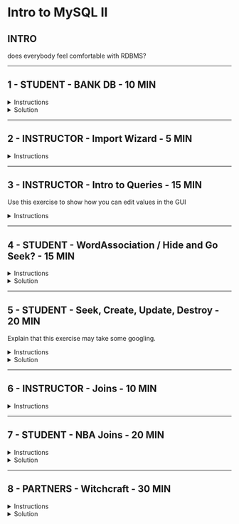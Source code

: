 # Intro to MySQL II

## INTRO

does everybody feel comfortable with RDBMS?

---

## 1 - STUDENT - BANK DB - 10 MIN

<details><summary>Instructions</summary>


* Create a new database called `Second_International_Bank` using MySQL Workbench

  * Within this new database, create a table called `Customers` with six columns that are capable of holding the following values...

    * `ID`: An integer that will be used as the primary key for the table and automatically increments

    * `FirstName`: A string which will hold a customer's first name

    * `LastName`: A string which will hold a customer's last name

    * `Loan`: A boolean which will let users know if the customer has any unpaid loans

    * `Checking`: A decimal value which will let users know how much money a customer has in their checking account

    * `Savings`: A decimal values which will let users know how much money a customer has in their savings account

* Create five new rows of data to fill up the `Customers` table with some data

 Bonus

* Look into the [decimal](https://dev.mysql.com/doc/refman/5.7/en/precision-math-decimal-characteristics.html) datatype in MySQL and convert the `Checkings` and `Savings` columns so that they can only hold values with two or less numbers after a decimal point
</details>


<details><summary>Solution</summary>

```SQL
CREATE DATABASE Second_International_Bank;

USE Second_International_Bank;

CREATE TABLE Customers (
    ID int(50) AUTO_INCREMENT,
    FirstName VARCHAR(50),
    LastName VARCHAR(50),
    Loan BOOLEAN,
    Checking DECIMAL(20,2),
    Savings DECIMAL(20,2),
    primary KEY(ID)
);

INSERT INTO Customers(FirstName,LastName,Loan,Checking,Savings)
VALUES ("Richard", "Rich", TRUE, 1000.00, 20000.50),
("Bob", "Someone", TRUE, 10.75, 2.05),
("Shelly", "RichRich", FALSE, 1000000.00, 50000025.00),
("Ryan", "Middleman", FALSE, 250.00, 10000.00),
("Ryan", "Middleman", FALSE, 250.00, 10000.00),
("Shannon", "Waffles", TRUE, 1000.00, 20000.50);

SELECT * FROM Customers;
```

</details>

---

## 2 - INSTRUCTOR - Import Wizard - 5 MIN

<details><summary>Instructions</summary>
<p>

>Create a new database called `Miscellaneous_db'
```SQL
CREATE DATABASE Miscellaneous_db;
```

>Import the birdsong.csv file into a new table

Explain the screen that allows you to select/deselect columns and edit datatypes

>Query new table
```SQL
SELECT * FROM birdsong;
```

>Explain what a Primary Key is and alter table to add one

Right-click on the table and select `Alter Table` and then select PK next to the `file_id` column

>Reupload the birdsong.csv file demonstrating that it overwrites the data rather than appending to it
</p>
</details>

---

## 3 - INSTRUCTOR - Intro to Queries - 15 MIN

Use this exercise to show how you can edit values in the GUI

<details><summary>Instructions</summary>
<p>

>Still using the `birdsong` table, explain how to use `WHERE` to filter your response

```SQL 
SELECT * FROM birdsong WHERE genus = "Acanthis";
```
>Explain how to use AND/OR
```SQL 
# AND
SELECT * FROM birdsong WHERE genus = "Acanthis" AND country="Netherlands";

# OR
SELECT * FROM birdsong WHERE genus = "Acanthis" OR country="Netherlands";

# IN
SELECT * FROM birdsong WHERE genus IN ("Acanthis","Fulica");

# NOT
SELECT * FROM birdsong WHERE NOT (genus = "Acanthis" AND country = "Netherlands");
```

</p> 
</details>

---

## 4 - STUDENT - WordAssociation / Hide and Go Seek? - 15 MIN

<details><summary>Instructions</summary>
<p>

* Start by using the Table Import Wizard to create a new table called `wordassociation` with the data stored within `WordAssociation-AC.csv`.

* Come up with a means to add a new column to this table that will act as an "ID" column. This column should act as the primary key and auto-increment. By doing this, each row will now have a unique ID.

* Import the values stored within `WordAssociation-BC.csv` and `WordAssociation-CC.csv` into the table created. This can take some time, so look through the CSV files or read through some [MySQL tutorials](https://www.w3schools.com/sql/) whilst waiting.

  * Create a query that collects all of the rows whose "source" is "AC"

  * Create a query that collects all of the rows whose "source" is "BC"

  * Create a query that collects all of the rows whose "source" is "CC"

  * Create a query that collects all of the rows whose author is within the range of 0-20

  * Create a query that searches for any rows that have "pie" in their "word1" or "word2" columns

>Bonus

* There are some functions in MySQL that allow users to perform simple calculations like `MIN()`, `MAX()`, `COUNT()`, `AVG()`, and `SUM()`. Look some of these functions up and then perform the following calculations...

* Find the lowest "ID" for those rows with a "source" of "CC"

* Count how many rows have an "author" of 12


</p>
</details>

<details><summary>Solution</summary>
<p>

```SQL
-- Alter imported table to add an id
ALTER TABLE wordassociation
ADD COLUMN id INT AUTO_INCREMENT PRIMARY KEY FIRST;

-- Select all with the source of AC
SELECT * FROM wordassociation
WHERE source = "AC";

-- Select all with the source of BC
SELECT * FROM wordassociation
WHERE source = "BC";

-- Select all with the source of CC
SELECT * FROM wordassociation
WHERE source = "CC";

-- Select all where the author is greater than 0 and less than 20
SELECT * FROM wordassociation
WHERE author >= 0 AND author <= 20;

-- Select all where either word is pie
SELECT * FROM wordassociation
WHERE word1 = "pie" OR word2 = "pie";

-- Find the lowest id whose source is CC
SELECT MIN(id) FROM wordassociation
WHERE source = "CC";

-- Find how many rows have an author of 12
SELECT COUNT(author)  FROM wordassociation
WHERE author = 12;
```

</p>
</details>

---

## 5 - STUDENT - Seek, Create, Update, Destroy - 20 MIN

Explain that this exercise may take some googling.

<details><summary>Instructions</summary>
<p>

* Import the `GlobalFirePower.csv` into a new table within a localhost database.

  * Add a primary key to the table.

  * Find all of those rows that have a "ReservePersonnel" of 0 and then remove these rows from the dataset. **Note** MySQL often adds a safety measure to avoid deleting data. Check [Stack Overflow](https://stackoverflow.com/questions/11448068/mysql-error-code-1175-during-update-in-mysql-workbench) for help.

  * Every country in the world at least deserves one "FighterAircraft". Only seems fair. Lets add one to each nation that has none.

  * Oh no! By updating this column, the values within "TotalAircraftStrength" column are now off for those nations! We've got to [add one](https://stackoverflow.com/a/2680352) to the original number.

  * Find the [Averages](https://www.w3schools.com/sql/sql_count_avg_sum.asp) for `TotalMilitaryPersonnel`, `TotalAircraftStrength`, `TotalHelicopterStrength` and `TotalPopulation`. Record these averages.

  * A new nation has been founded and you are declared its leader! Congratulations! Unfortunately for you, every other nation is now looking to take over your land. Insert a new country with the average values you have just calculated.

> Bonus

* After creating your new nation and some parts of your military strategies, go through each column in the newly created row and update their values in any way that you desire!


</p>
</details>

<details><summary>Solution</summary>
<p>

```SQL
-- Add primary key
ALTER TABLE globalfirepower
ADD COLUMN id INT AUTO_INCREMENT PRIMARY KEY FIRST;

-- Turn off safe updates
SET SQL_SAFE_UPDATES = 0;

-- Delete and update data
DELETE FROM globalfirepower
WHERE ReservePersonnel = 0;

UPDATE globalfirepower
SET FighterAircraft = 1
WHERE FighterAircraft = 0;

UPDATE globalfirepower
SET TotalAircraftStrength = TotalAircraftStrength + 1
WHERE FighterAircraft = 1;

--  Turn safe updates on
SET SQL_SAFE_UPDATES = 1;

-- Select Averages
SELECT AVG(TotalMilitaryPersonnel),
	AVG(TotalAircraftStrength),
	AVG(TotalHelicopterStrength),
	AVG(TotalPopulation)
FROM globalfirepower;

-- Insert new data
INSERT INTO globalfirepower(Country, TotalPopulation, TotalMilitaryPersonnel, TotalAircraftStrength, TotalHelicopterStrength)
VALUES ("GlobalLand", 60069024, 524358, 457, 183);

SELECT * FROM globalfirepower;
```

</p>
</details>

---

## 6 - INSTRUCTOR - Joins - 10 MIN

<details><summary>Instructions</summary>
<p>

Use the `Joins.xlsx` file to demonstrate how joins work again
<center><img src="./MySQL_joins.png" width="50%"></img></center>

> Players Query
```SQL
SELECT * FROM players;
```

> Matches Query
```SQL
SELECT * FROM matches;
SELECT loser_id, loser_name, loser_rank, winner_id, winner_name, winner_rank, tourney_name FROM matches;
```

> INNER JOIN Query
```SQL
SELECT matches.winner_id, matches.winner_name, matches.winner_rank, matches.tourney_name, players.country_code as "Winner Country"
FROM matches INNER JOIN players ON players.player_id = matches.winner_id
WHERE matches.tourney_name = "Australian Open";
```

> LEFT OUTER JOIN Query
```SQL
DELETE FROM players
WHERE player_id = '200001';

SELECT players.player_id, matches.winner_name, matches.winner_rank, matches.tourney_name, players.country_code as "Winner Country"
FROM matches LEFT JOIN players ON players.player_id = matches.winner_id 
WHERE matches.tourney_name = "Australian Open";
```

> RIGHT OUTER JOIN Query
```SQL
SELECT players.player_id, matches.winner_name, matches.winner_rank, matches.tourney_name, players.country_code as "Winner Country"
FROM matches RIGHT JOIN players ON players.player_id = matches.winner_id LIMIT 25000;
```
</p>
</details>

---

## 7 - STUDENT - NBA Joins - 20 MIN

<details><summary>Instructions</summary>
<p>

* Using tables made from `Players.csv` and `Seasons_Stats.csv`, perform joins that will create the following tables:

  * Basic Information Table:

    ![Basic Info](./Images/08-JoiningNBA_BasicInfo.png)

  * Percent Stats:

    ![Percent Stats](./Images/08-JoiningNBA_PercentStats.png)

</p>
</details>

<details><summary>Solution</summary>
<p>

Explain that joining by ID won't work. Ask somebody why that is.
Use `player = "Ralph Beard"` as an example.

>Join players with seasons_stats
```SQL
SELECT players.player, players.height, players.weight, players.college, players.born, seasons_stats.pos, seasons_stats.tm
FROM players
INNER JOIN seasons_stats ON
players.player = seasons_stats.player;
```

>Join seasons_stats with players
```SQL
SELECT seasons_stats.player, players.college, seasons_stats.year, seasons_stats.pos, seasons_stats.`2P%`,
seasons_stats.`FG%`, seasons_stats.`FT%`, seasons_stats.`TS%`
FROM seasons_stats
INNER JOIN players ON
players.player = seasons_stats.player;
```

</p>
</details>

---

## 8 - PARTNERS - Witchcraft - 30 MIN

<details><summary>Instructions</summary>
<p>

* Open up the zipped folder provided and look through the CSV files contained within. As you are examining these files, take note of how they reference each other using different ID columns.

  * While you are performing your investigation on one computers, start importing these CSV files into a MySQL database using another.

  * Once all of the files have been imported, begin to create joins between the tables that would allow users to view more detailed information per witchcraft trial.

  * As you are creating joins, attempt to create new permanent tables that contains the data collected by your joins. You can use this [Stack Overflow response](https://stackoverflow.com/a/6595301) as a good starting point to how this can be accomplished.

  * Attempt to create as comprehensive a table as possible. At the end of this activity, partners will share what their final tables look like and explain why they chose to make them this way.

</p>
</details>

<details><summary>Solution</summary>
<p>

```SQL
SELECT c.caseref, d.devil_text, d.devil_type, a.accusedref
FROM wdb_accused AS a
INNER JOIN wdb_case AS c ON a.accusedref = c.accusedref
INNER JOIN wdb_devilappearance AS d ON d.caseref = c.caseref
WHERE d.devil_text > ' ';
```

</p>
</details>